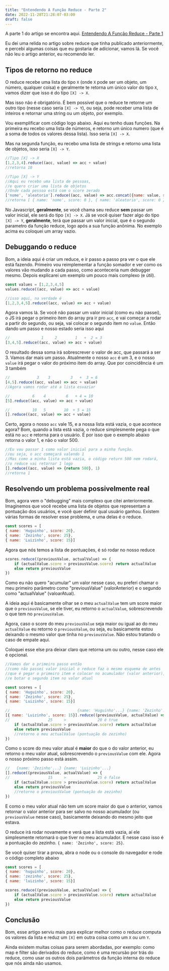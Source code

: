 ```yaml
---
title: "Entendendo A Função Reduce - Parte 2"
date: 2022-11-28T21:28:07-03:00
draft: false
---
```

A parte 1 do artigo se encontra aqui. [Entendendo A Função Reduce - Parte 1](https://marcusxavier.dev/posts/brincando-com-reduce/)

Eu dei uma relida no artigo sobre reduce que tinha publicado anteriormente, e percebi algumas coisas que eu gostaria de adicionar, vamos lá. Se você não leu o artigo anterior, eu recomendo ler.

## Tipos de retorno no reduce
O reduce recebe uma lista do tipo `X` (onde `X` pode ser um objeto, um número, qualquer coisa) e geralmente te retorna um único valor do tipo `X`, vamos dizer que isso é do tipo `[X] -> X`.

Mas isso não é obrigatório. É bem possível que o reduce te retorne um outro tipo (nesse caso seria `[X] -> Y`), ou seja, pode receber uma lista de inteiros e retornar uma string ou um objeto, por exemplo.

Vou exemplificar com código logo abaixo. Aqui eu tenho duas funções. Na primeira eu recebo uma lista de números, e retorno um único numero (que é a soma de todos os valores dessa lista). Isso seria `[X] -> X`.

Mas na segunda função, eu recebo uma lista de strings e retorno uma lista de objetos, isso seria `[X] -> Y`.

```javascript
//Tipo [X] -> X
[1,2,3,4].reduce((acc, value) => acc + value)
//retorna 10

//Tipo [X] -> Y
//Aqui eu recebo uma lista de pessoas,
//e quero criar uma lista de objetos
//Onde cada pessoa está com o score zerado
['nome', 'aleatorio'].reduce((acc, value) => acc.concat({name: value, score: 0}), [])
//retorna [ { name: 'nome', score: 0 }, { name: 'aleatorio', score: 0 } ]
```

No Javascript, **geralmente**, se você chama seu reduce **sem** passar um valor inicial, ele será do tipo `[X] -> X`. Já se você quiser fazer algo do tipo `[X] -> Y`, **geralmente**, terá que passar um valor inicial, que é o segundo parametro da função reduce, logo após a sua função anônima. No exemplo acima eu coloquei um array vazio.

## Debuggando o reduce
Bom, a ideia aqui é criar um reduce, e ir passo a passo pra ver o que ele está fazendo. Primeiro vou reimplementar a função somador e ver como os valores vão mudando a cada passo, como aconteceria num debugger mesmo. Depois explicarei um exemplo um pouco mais complexo (e útil).

```javascript
const values = [1,2,3,4,5]
values.reduce((acc, value) => acc + value)

//isso aqui, na verdade é
[1,2,3,4,5].reduce((acc, value) => acc + value)
```
Agora vamos lá. Se você não passar um valor inicial (como eu não passei), o JS irá pegar o primeiro item do array pra ir pro `acc`, e vai começar a rodar a partir do segundo, ou seja, vai colocar o segundo item no `value`. Então dando um passo e nosso estado seria isso aqui

```javascript
//              1     2        1   +  2 = 3
[3,4,5].reduce((acc, value) => acc + value)
```
O resultado dessa soma irá sobrescrever o valor de acc, que passará a ser 3. Vamos dar mais um passo. Atualmente o nosso `acc` é um 3, e o nosso `value` irá pegar o valor do próximo item do array. Que por coincidência é um 3 também

```javascript
//            3    3         3   +  3 = 6
[4,5].reduce((acc, value) => acc + value)
//Agora vamos rodar até a lista esvaziar

//          6    4         6   + 4 = 10
[5].reduce((acc, value) => acc + value)

//          10   5        10  + 5 = 15
[].reduce((acc, value) => acc + value)
```
Certo, agora o nosso `acc` vale 15, e a nossa lista está vazia, o que acontece agora? Bom, quando a lista está vazia, o reduce simplesmente pega o que está no `acc` e retorna para o usuário. É por isso que o exemplo abaixo retorna o valor 1, e não o valor 500.

```javascript
//Eu vou passar 1 como valor inicial para a minha função.
//ou seja, o acc começará valendo 1
//Mas como a minha lista está vazia, o código return 500 nem rodará,
//o reduce vai retornar 1 logo
[].reduce((acc, value) => {return 500}, 1)
//retorna 1
```

## Resolvendo um problema possivelmente real
Bom, agora vem o "debugging" mais complexo que citei anteriormente. Imaginemos que você recebe uma lista de objetos que representam a pontuação dos usuários, e você quer definir qual usuário ganhou. Existem várias formas de resolver esse problema, e uma delas é o reduce.

```javascript
const scores = [
{ name: 'Huguinho', score: 20},
{ name: 'Zezinho', score: 25},
{ name: 'Luizinho',	score: 15}]
```

Agora que nós temos a lista de pontuações, é só rodar no nosso reduce
```javascript
scores.reduce((previousValue, actualValue) => {
    if (actualValue.score > previousValue.score) return actualValue
    else return previousValue
})
```
Como eu não quero "acumular" um valor nesse caso, eu preferi chamar o meu primeiro parâmetro como "previousValue" (valorAnterior) e o segundo como "actualValue" (valoarAtual).

A ideia aqui é basicamente olhar se o meu `actualValue` tem um score maior que o `previousValue`, se ele tiver, eu retorno o `actualValue`, sobrescrevendo o que tem no `previousValue`.

Agora, caso o score do meu `previousValue` seja maior ou igual ao do meu `actualValue` eu retorno o `previousValue`, ou seja, eu basicamente estou deixando o mesmo valor que tinha no `previousValue`. Não estou tratando o caso de empate aqui.

Coloquei esse else pra deixar claro que retorna um ou outro, nesse caso ele é opcional.

```javascript
//Vamos dar o primeiro passo então
//como não passei valor inicial o reduce faz o mesmo esquema de antes
//que é pegar o primeiro item e colocar no acumulador (valor anterior),
//e botar o segundo item no valor atual

const scores = [
{ name: 'Huguinho', score: 20},
{ name: 'Zezinho', score: 25},
{ name: 'Luizinho',	score: 15}]

//                              {name: 'Huguinho'...} {name: 'Zezinho'...}
[{ name: 'Luizinho', score: 15}].reduce((previousValue, actualValue) => {
//                 25     >              20 é true
    if (actualValue.score > previousValue.score) return actualValue
    else return previousValue
    //retorno o meu actualValue (pontuação do zezinho)
})

```
Como o score do meu valor atual é **maior** do que o do valor anterior, eu retorno o meu valor atual, sobrescrevendo o `previousValue` com ele. Agora o nosso próximo passo está assim.

```javascript
//   {name: 'Zezinho'...} {name: 'Luizinho'...}
[].reduce((previousValue, actualValue) => {
//                 15     >              25 é false
    if (actualValue.score > previousValue.score) return actualValue
    else return previousValue
    //retorno o previousValue (pontuação do zezinho)
})

```
E como o meu valor atual não tem um score maior do que o anterior, vamos retornar o valor anterior para ser salvo no nosso acumulador (ou `previousValue` nesse caso), basicamente deixando do mesmo jeito que estava.

O reduce irá rodar novamente e verá que a lista está vazia, aí ele simplesmente retornará o que tiver no meu acumulador. E nesse caso isso é a pontuação do zezinho. `{ name: 'Zezinho', score: 25}`.

Se você quiser tirar a prova, abra o node ou o console do navegador e rode o código completo abaixo

```javascript
const scores = [
{ name: 'huguinho', score: 20},
{ name: 'zezinho', score: 25},
{ name: 'luizinho',	score: 15}]

scores.reduce((previousValue, actualValue) => {
    if (actualValue.score > previousValue.score) return actualValue
    else return previousValue
})
```

## Conclusão
Bom, esse artigo serviu mais para explicar melhor como o reduce computa os valores da lista e reduz um `[X]` em outra coisa como um `X` ou um `Y`.

Ainda existem muitas coisas para serem abordadas, por exemplo: como map e filter são derivados do reduce, como é uma recursão por trás do reduce, como usar os outros dois parâmetros da função interna do reduce que nós ainda não usamos.
